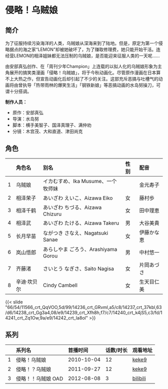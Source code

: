 # 侵略！乌贼娘


## 简介

为了征服持续污染海洋的人类，乌贼娘从深海来到了陆地。但是，原定为第一个侵略据点的海之家“LEMON”却被她破坏了，为了赚取修理费，她只能开始干活。连经营LEMON的相泽姐妹都无法压制的乌贼娘，是否能迎来征服人类的一天呢……

由安部真弘创作、在「周刊少年Champion」上连载的以拟人化的乌贼娘形象为主角展开的搞笑类漫画「侵略！乌贼娘」，将于今秋动画化。尽管原作漫画在日本算不上大热之作，但宣告动画化后却引起了不少的关注。这部充斥恶搞与吐槽气的动画将由曾执导「热带雨林的爆笑生活」「钢铁新娘」等恶搞动画的水岛努操刀，可谓十分搭调。


**制作人员：**
- 原作：安部真弘
- 导演：水岛努
- 脚本：横手美智子、国泽真理子、满仲劝
- 分镜：木宫茂、大和直道、津田尚克

## 角色

|     |   角色名   |   别名  | 性别 |  配音  |
|:--- |:------  |:----      |:---  |:--   |
| 1 | 乌贼娘 | イカむすめ、Ika Musume、一个牧师妹 |  | 金元寿子 |
| 2 | 相泽荣子 | あいざわ えいこ、Aizawa Eiko | 女 | 藤村歩 |
| 3 | 相泽千鹤 | あいざわ ちづる、Aizawa Chizuru | 女 | 田中理恵 |
| 4 | 相泽武 | あいざわ たける、Aizawa Takeru | 男 | 大谷美貴 |
| 5 | 长月早苗 | ながつき さなえ、Nagatsuki Sanae | 女 | 伊藤かな恵 |
| 6 | 岚山悟郎 | あらしやま ごろう、Arashiyama Gorou | 男 | 中村悠一 |
| 7 | 齐藤渚 | さいとう なぎさ、Saito Nagisa | 女 | 片岡あづさ |
| 8 | 辛迪·坎贝尔 | Cindy Cambell | 女 | 生天目仁美 |

{{< slide "66/54/11566_crt_QqVOO,5d/99/14236_crt_GRvml,a5/c8/14237_crt_37kbl,63/d6/14238_crt_Gg3a4,08/e9/14239_crt_Xfh8h,f7/c7/14240_crt_k4jS5,c3/fd/14241_crt_Zq1Ow,9a/e9/14242_crt_la8ol" >}}

## 系列

|     | 系列名         | 首播时间       | 话数/时长 | 观看地址                                                    |
| :-- | :---------- | :--------- | :---- | :------------------------------------------------------ |
| 1   | 侵略！乌贼娘      | 2010-10-04 | 12    | [keke9](https://www.keke9.app/play/40391-4-375467.html) |
| 2   | 侵略！？乌贼娘     | 2011-09-27 | 12    | [keke9](https://www.keke9.app/play/22309-4-167227.html) |
| 3   | 侵略！！乌贼娘 OAD | 2012-08-08 | 3     | [bilibili](https://www.bilibili.com/video/BV1iW411h7RB) |



